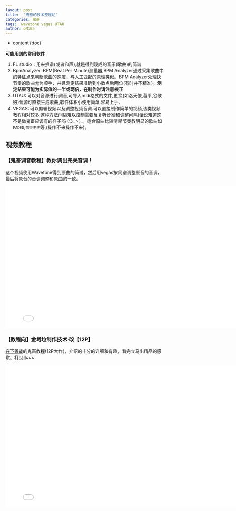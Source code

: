 ```yaml
---
layout: post
title:  "鬼畜的技术整理贴"
categories: 鬼畜
tags:  wavetone vegas UTAU 
author: oM1Ga
---
```


* content
{:toc}

**可能用到的常用软件**

1. FL studio：用来扒谱(或者和声),就是得到现成的音乐(歌曲)的简谱
2. BpmAnalyzer: BPM(Beat Per Minute)测量器,BPM Analyzer通过采集歌曲中的特征点来判断歌曲的速度，与人工匹配的原理类似。BPM Analyzer处理快节奏的歌曲尤为顺手，并且测定结果准确到小数点后两位(有时并不精准)。**测定结果可能为实际值的一半或两倍，在制作时请注意校正**
3. UTAU: 可以对音源进行调音,可导入midi格式的文件,更换(如洛天依,葛平,谷歌娘)音源可直接生成歌曲,软件体积小使用简单,容易上手.
4. VEGAS: 可以剪辑视频以及调整视频音调.可以直接制作简单的视频,该类视频教程相对较多.这种方法间隔难以控制需要反复听音准和调整间隔(话说难道这不是做鬼畜应该有的样子吗 (:3_ヽ)_，适合原曲比较清晰节奏教明显的歌曲如`FADED`,`两只老虎`等,(操作不来操作不来)。

## 视频教程

### 【鬼畜调音教程】教你调出完美音调！

 这个视频使用Wavetone得到原曲的简谱，然后用vegas按简谱调整原音的音调，最后将原音的音调调整和原曲的一致。
<iframe 
    width="800" 
    height="450" 
    src="//player.bilibili.com/player.html?aid=16220983&cid=26474665&page=1"
    frameborder="0" 
    allowfullscreen>
</iframe>

### 【教程向】金坷垃制作技术·改【12P】

[在下善哉](https://space.bilibili.com/1359172/#/)的鬼畜教程(12P大作)，介绍的十分的详细和有趣，看完立马出精品的感觉。打call~~~

<iframe 
    width="800" 
    height="450" 
    src="//player.bilibili.com/player.html?aid=2582478&cid=4033645&page=1"
    frameborder="0" 
    allowfullscreen>
</iframe>
